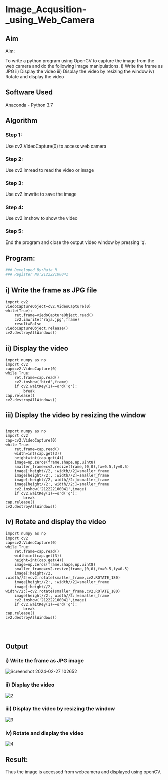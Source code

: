# Image_Acqusition-_using_Web_Camera
## Aim
 
Aim:
 
To write a python program using OpenCV to capture the image from the web camera and do the following image manipulations.
i) Write the frame as JPG 
ii) Display the video 
iii) Display the video by resizing the window
iv) Rotate and display the video

## Software Used
Anaconda - Python 3.7
## Algorithm
### Step 1:

Use cv2.VideoCapture(0) to access web camera
<br>
### Step 2:

Use cv2.imread to read the video or image
<br>
### Step 3:

Use cv2.imwrite to save the image
<br>
### Step 4:

Use cv2.imshow to show the video
<br>
### Step 5:

End the program and close the output video window by pressing 'q'.
<br>

## Program:
``` Python
### Developed By:Raja R
### Register No:212222100041
```
## i) Write the frame as JPG file
```
import cv2
viedoCaptureObject=cv2.VideoCapture(0)
while(True):
    ret,frame=viedoCaptureObject.read()
    cv2.imwrite("raja.jpg",frame)
    result=False
viedoCaptureObject.release()
cv2.destroyAllWindows()

```
## ii) Display the video
```
import numpy as np
import cv2
cap=cv2.VideoCapture(0)
while True:
    ret,frame=cap.read()
    cv2.imshow('bird',frame)
    if cv2.waitKey(1)==ord('q'):
        break
cap.release()
cv2.destroyAllWindows()

```
## iii) Display the video by resizing the window
```

import numpy as np
import cv2
cap=cv2.VideoCapture(0)
while True:
    ret,frame=cap.read()
    width=int(cap.get(3))
    height=int(cap.get(4))
    image=np.zeros(frame.shape,np.uint8)
    smaller_frame=cv2.resize(frame,(0,0),fx=0.5,fy=0.5)
    image[:height//2, :width//2]=smaller_frame
    image[height//2:, :width//2]=smaller_frame
    image[:height//2, width//2:]=smaller_frame
    image[height//2:, width//2:]=smaller_frame
    cv2.imshow('212222100041',image)
    if cv2.waitKey(1)==ord('q'):
        break
cap.release()
cv2.destroyAllWindows()

```
## iv) Rotate and display the video
```
import numpy as np
import cv2
cap=cv2.VideoCapture(0)
while True:
    ret,frame=cap.read()
    width=int(cap.get(3))
    height=int(cap.get(4))
    image=np.zeros(frame.shape,np.uint8)
    smaller_frame=cv2.resize(frame,(0,0),fx=0.5,fy=0.5)
    image[:height//2, :width//2]=cv2.rotate(smaller_frame,cv2.ROTATE_180)
    image[height//2:, :width//2]=smaller_frame
    image[:height//2, width//2:]=cv2.rotate(smaller_frame,cv2.ROTATE_180)
    image[height//2:, width//2:]=smaller_frame
    cv2.imshow('212222100041',image)
    if cv2.waitKey(1)==ord('q'):
        break
cap.release()
cv2.destroyAllWindows()




```



## Output

### i) Write the frame as JPG image

![Screenshot 2024-02-27 102652](https://github.com/Raja8334/Image_Acqusition-_using_Web_Camera/assets/120719634/4eaafd18-98a3-4d8e-a548-970bf29e0644)


### ii) Display the video

![2](https://github.com/Raja8334/Image_Acqusition-_using_Web_Camera/assets/120719634/dfaf4b00-4326-49e2-aa52-c6f441374c5c)

### iii) Display the video by resizing the window


![3](https://github.com/Raja8334/Image_Acqusition-_using_Web_Camera/assets/120719634/dada9502-f3cd-4c05-bfcf-79b3814ee4a6)



### iv) Rotate and display the video


![4](https://github.com/Raja8334/Image_Acqusition-_using_Web_Camera/assets/120719634/e3492c19-e820-45c5-a4e1-be6687e58aa8)


## Result:
Thus the image is accessed from webcamera and displayed using openCV.
